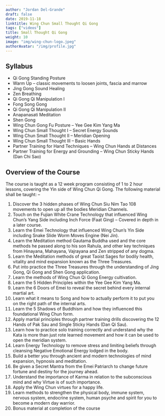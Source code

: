 ```yaml
---
author: "Jordan Del-Grande"
draft: false
date: 2019-11-18
linktitle: Wing Chun Small Thought Qi Gong
tags: ["videos"]
title: Small Thought Qi Gong
weight: 10
image: "img/wing-chun-logo.jpeg"
authorAvatar: "/img/profile.jpg"
---
```



## Syllabus
* Qi Gong Standing Posture
* Warm Up – classic movements to loosen joints, fascia and marrow
* Jing Gong Sound Healing
* Zen Breathing
* Qi Gong Qi Manipulation I
* Fong Song Gong
* Qi Gong Qi Manipulation II
* Anapanasati Meditation
* Shen Gong
* Wing Chun Gong Fu Posture – Yee Gee Kim Yang Ma
* Wing Chun Small Thought I – Secret Energy Sounds
* Wing Chun Small Thought II – Meridian Opening
* Wing Chun Small Thought III – Basic Hands
* Partner Training for Hand Techniques – Wing Chun Hands at Distances
* Partner Training for Energy and Grounding – Wing Chun Sticky Hands (Dan Chi Sao)

## Overview of the Course
The course is taught as a 12 week program consisting of 1 to 2 hour lessons, covering the Yin side of Wing Chun Qi Gong.
The following material shall be taught: –

1. Discover the 3 hidden phases of Wing Chun Siu Nim Tao 108 movements to open up all the bodies Meridian Channels.
2. Touch on the Fujian White Crane Technology that influenced Wing Chun’s Yang Side including Inch Force (Faat Ging) – Covered in depth in a later course.
3. Learn the Emei Technology that influenced Wing Chun’s Yin Side including Snake Slide Worm Moves Engine (Nei Jin).
4. Learn the Meditation method Gautama Buddha used and the core methods he passed along to his son Rahula, and other key techniques from Hinayana, Mahayana, Vajrayana and Zen stripped of any dogma.
5. Learn the Meditation methods of great Taoist Sages for bodily health, vitality and mind expansion known as the Three Treasures.
6. Put into practice the Three Treasures through the understanding of Jing Gong, Qi Gong and Shen Gong application.
7. Learn the methods of Wing Chun Qi Gong Energy cultivation.
8. Learn the 5 Hidden Principles within the Yee Gee Kim Yang Ma.
9. Learn the 6 Doors of Emei to reveal the secret behind every internal martial art.
10. Learn what it means to Song and how to actually perform it to put you on the right path of the internal arts.
11. Learn the 5 Shadows of Buddhism and how they influenced this foundational Wing Chun form.
12. Apply martial principles through partner training drills discovering the 12 Hands of Pak Sau and Single Sticky Hands (Dan Qi Sau).
13. Learn how to practice solo training correctly and understand why the Kata is more than just rote learned movement and how it can be used to open the meridian system.
14. Learn Energy Technology to remove stress and limiting beliefs through cleansing Negative Emotional Energy lodged in the body.
15. Build a better you through ancient and modern technologies of mind expansion, hypnosis and meditation.
16. Be given a Secret Mantra from the Emei Patriarch to change future fortune and destiny for the journey ahead.
17. Understand the importance of Karma in relation to the subconscious mind and why Virtue is of such importance.
18. Apply the Wing Chun virtues for a happy life.
19. Learn methods to strengthen the physical body, immune system, nervous system, endocrine system, human psyche and spirit for you to become a modern day warrior.
20. Bonus material at completion of the course